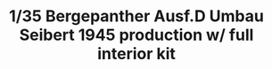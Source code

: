 ---
title: "1/35 Bergepanther Ausf.D Umbau Seibert 1945 production w/ full interior kit"
price: "TBA" 
desc: "Maketa"
img_path: "/assets/img/TAKO2102.jpg"
brand: "N/A"
available: false
special_offer: false
new: false
soon: false
cat: "010000"
subcat: "013100"
subsubcat: "N/A"
sifra: "TAKO2102"
---